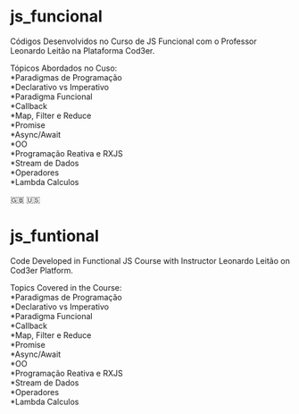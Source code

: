 # js_funcional
Códigos Desenvolvidos no Curso de JS Funcional com o Professor Leonardo Leitão na Plataforma Cod3er.

Tópicos Abordados no Cuso:<br>
*Paradigmas de Programação<br>
*Declarativo vs Imperativo<br>
*Paradigma Funcional<br>
*Callback<br>
*Map, Filter e Reduce<br>
*Promise<br>
*Async/Await<br>
*OO<br>
*Programação Reativa e RXJS<br>
*Stream de Dados<br>
*Operadores<br>
*Lambda Calculos<br>

:uk: :us: <br>
# js_funtional
Code Developed in Functional JS Course with Instructor Leonardo Leitão on Cod3er Platform.

Topics Covered in the Course:<br>
*Paradigmas de Programação<br>
*Declarativo vs Imperativo<br>
*Paradigma Funcional<br>
*Callback<br>
*Map, Filter e Reduce<br>
*Promise<br>
*Async/Await<br>
*OO<br>
*Programação Reativa e RXJS<br>
*Stream de Dados<br>
*Operadores<br>
*Lambda Calculos<br>


